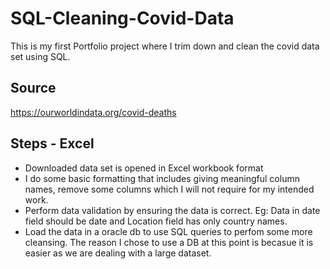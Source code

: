 # SQL-Cleaning-Covid-Data

This is my first Portfolio project where I trim down and clean the covid data set using SQL. 

## Source

https://ourworldindata.org/covid-deaths

## Steps - Excel

- Downloaded data set is opened in Excel workbook format
- I do some basic formatting that includes giving meaningful column names, remove some columns which I will not require for my intended work. 
- Perform data validation by ensuring the data is correct. Eg: Data in date field should be date and Location field has only country names.
- Load the data in a oracle db to use SQL queries to perfom some more cleansing. The reason I chose to use a DB at this point is becasue it is easier as we are dealing with a large dataset. 


